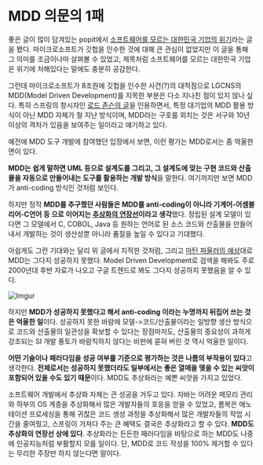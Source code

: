 # MDD 의문의 1패

좋은 글이 많이 담겨있는 popit에서 [소프트웨어를 모르는 대한민국 기업의 위기](https://www.popit.kr/소프트웨어를-모르는-대한민국-기업의-위기/)라는 글을 봤다. 마이크로소프트가 깃헙을 인수한 것에 대해 큰 관심이 없었지만 이 글을 통해 그 의미를 조금이나마 살펴볼 수 있었고, 제목처럼 소프트웨어를 모르는 대한민국 기업은 위기에 처해있다는 말에도 충분히 공감한다.

그런데 마이크로소프트가 8조원에 깃헙을 인수한 사건(?)의 대척점으로 LGCNS의 MDD(Model Driven Development)를 지목한 부분은 다소 지나친 점이 있지 않나 싶다. 특히 스프링의 창시자인 [로드 존슨의 글](https://the-composition.com/developers-developers-developers-microsoft-github-and-the-ascendancy-of-code-7e6ceb51635f)을 인용하면서, 특정 대기업의 MDD 활용 방식이 아닌 MDD 자체가 철 지난 방식이며, MDD라는 구호를 외치는 것은 서구와 10년 이상의 격차가 있음을 보여주는 일이라고 얘기하고 있다.

예전에 MDD 도구 개발에 참여했던 입장에서 보면, 이런 평가는 MDD로서는 좀 억울한 면이 있다.

**MDD는 쉽게 말하면 UML 등으로 설계도를 그리고, 그 설계도에 맞는 구현 코드와 산출물을 자동으로 만들어내는 도구를 활용하는 개발 방식**을 말한다. 여기까지만 보면 MDD가 anti-coding 방식인 것처럼 보인다.

하지만 정작 **MDD를 추구했던 사람들은 MDD를 anti-coding이 아니라 기계어-어셈블리어-C언어 등 으로 이어지는 [추상화의 연장선](http://www.theenterprisearchitect.eu/blog/2009/11/09/10-things-you-should-know-about-model-driven-development/)이라고 생각**했다. 정립된 설계 모델이 있다면 그 모델에서 C, COBOL, Java 등 원하는 언어로 된 소스 코드와 산출물을 만들어내서 개발하는 것이 생산성뿐 아니라 품질을 높일 수 있다고 기대했다.

아쉽게도 그런 기대와는 달리 위 글에서 지적한 것처럼, 그리고 [마틴 파울러의 예상](https://martinfowler.com/bliki/ModelDrivenSoftwareDevelopment.html)대로 MDD는 그다지 성공하지 못했다. Model Driven Development로 검색을 해봐도 주로 2000년대 후반 자료가 나오고 구글 트렌드로 봐도 그다지 성공하지 못했음을 알 수 있다.

![Imgur](https://i.imgur.com/NdjeufD.png)

하지만 **MDD가 성공하지 못했다고 해서 anti-coding 이라는 누명까지 뒤집어 쓰는 것은 억울한 일**이다. 성공하지 못한 바람에 모델->코드/산출물이라는 일방향 생산 방식으로 코드와 산출물의 일관성을 확보할 수 있다는 장점마저도, 산출물의 중요성이 과하게 강조되는 SI 개발 풍토가 바람직하지 않다는 비판에 묻혀 버린 것 역시 억울한 일이다. 

**어떤 기술이나 패러다임을 성공 여부를 기준으로 평가하는 것은 나름의 부작용이 있다**고 생각한다. **전체로서는 성공하지 못했더라도 일부에서는 좋은 열매을 맺을 수 있는 씨앗이 포함되어 있을 수도 있기 때문**이다. MDD도 추상화라는 예쁜 씨앗을 가지고 있었다.

소프트웨어 개발에서 추상화 자체는 큰 성공을 거두고 있다. 자바는 어려운 메모리 관리와 하부의 OS 계층을 추상화해서 많은 개발자들의 호응을 얻을 수 있었고, 롬복은 애노테이션 프로세싱을 통해 귀찮은 코드 생성 과정을 추상화해서 많은 개발자들의 작업 시간을 줄여줬고, 스프링이 가져다 주는 큰 혜택도 결국은 추상화라고 할 수 있다. **MDD도 추상화의 연장선 상에 있다**. 추상화라는 든든한 패러다임을 바탕으로 하는 MDD도 나중에 인공지능처럼 부활할지 모를 일이다. 단, MDD로 코드 작성을 100% 제거할 수 있다는 무리한 주장만 하지 않는다면 말이다.



